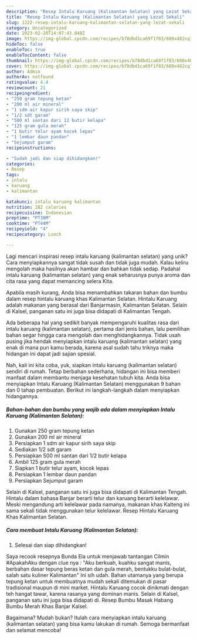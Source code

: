 ```yaml
---
description: "Resep Intalu Karuang (Kalimantan Selatan) yang Lezat Sekali"
title: "Resep Intalu Karuang (Kalimantan Selatan) yang Lezat Sekali"
slug: 1222-resep-intalu-karuang-kalimantan-selatan-yang-lezat-sekali
category: Uncategorized
date: 2023-02-20T14:07:43.048Z
image: https://img-global.cpcdn.com/recipes/b78dbd1ca69f1f03/680x482cq70/intalu-karuang-kalimantan-selatan-foto-resep-utama.jpg
hideToc: false
enableToc: true
enableTocContent: false
thumbnail: https://img-global.cpcdn.com/recipes/b78dbd1ca69f1f03/680x482cq70/intalu-karuang-kalimantan-selatan-foto-resep-utama.jpg
cover: https://img-global.cpcdn.com/recipes/b78dbd1ca69f1f03/680x482cq70/intalu-karuang-kalimantan-selatan-foto-resep-utama.jpg
author: Admin
authorAv: notfound
ratingvalue: 4.4
reviewcount: 21
recipeingredient:
- "250 gram tepung ketan"
- "200 ml air mineral"
- "1 sdm air kapur sirih saya skip"
- "1/2 sdt garam"
- "500 ml santan dari 12 butir kelapa"
- "125 gram gula merah"
- "1 butir telur ayam kocok lepas"
- "1 lembar daun pandan"
- "Sejumput garam"
recipeinstructions:

- "Sudah jadi dan siap dihidangkan!"
categories:
- Resep
tags:
- intalu
- karuang
- kalimantan

katakunci: intalu karuang kalimantan 
nutrition: 282 calories
recipecuisine: Indonesian
preptime: "PT30M"
cooktime: "PT44M"
recipeyield: "4"
recipecategory: Lunch

---
```





Lagi mencari inspirasi resep intalu karuang (kalimantan selatan) yang unik? Cara menyiapkannya sangat tidak susah dan tidak juga mudah. Kalau keliru mengolah maka hasilnya akan hambar dan bahkan tidak sedap. Padahal intalu karuang (kalimantan selatan) yang enak seharusnya punya aroma dan cita rasa yang dapat memancing selera Kita.





Apabila masih kurang, Anda bisa menambahkan takaran bahan dan bumbu dalam resep hintalu karuang khas Kalimantan Selatan. Hintalu Karuang adalah makanan yang berasal dari Banjarmasin, Kalimantan Selatan. Selain di Kalsel, panganan satu ini juga bisa didapati di Kalimantan Tengah.

Ada beberapa hal yang sedikit banyak mempengaruhi kualitas rasa dari intalu karuang (kalimantan selatan), pertama dari jenis bahan, lalu pemilihan bahan segar hingga cara mengolah dan menghidangkannya. Tidak usah pusing jika hendak menyiapkan intalu karuang (kalimantan selatan) yang enak di mana pun kamu berada, karena asal sudah tahu triknya maka hidangan ini dapat jadi sajian spesial.






Nah, kali ini kita coba, yuk, siapkan intalu karuang (kalimantan selatan) sendiri di rumah. Tetap berbahan sederhana, hidangan ini bisa memberi manfaat dalam membantu menjaga kesehatan tubuh kita. Anda bisa menyiapkan Intalu Karuang (Kalimantan Selatan) menggunakan 9 bahan dan 0 tahap pembuatan. Berikut ini langkah-langkah dalam menyiapkan hidangannya.

<!--inarticleads1-->

##### Bahan-bahan dan bumbu yang wajib ada dalam menyiapkan Intalu Karuang (Kalimantan Selatan):

1. Gunakan 250 gram tepung ketan
1. Gunakan 200 ml air mineral
1. Persiapkan 1 sdm air kapur sirih saya skip
1. Sediakan 1/2 sdt garam
1. Persiapkan 500 ml santan dari 1/2 butir kelapa
1. Ambil 125 gram gula merah
1. Siapkan 1 butir telur ayam, kocok lepas
1. Persiapkan 1 lembar daun pandan
1. Persiapkan Sejumput garam


Selain di Kalsel, panganan satu ini juga bisa didapati di Kalimantan Tengah. Hintalu dalam bahasa Banjar berarti telur dan karuang berarti kelelawar. Meski mengandung arti kelelawar pada namanya, makanan khas Kalteng ini sama sekali tidak menggunakan telur kelelawar. Resep Hintalu Karuang Khas Kalimantan Selatan. 

<!--inarticleads2-->

##### Cara membuat Intalu Karuang (Kalimantan Selatan):


1. Selesai dan siap dihidangkan!

Saya recook resepnya Bunda Ela untuk menjawab tantangan Cilmin #ApakahAku dengan clue nya : &#34;Aku berkuah, kuahku sangat manis, berbahan dasar tepung beras ketan dan gula merah, bentukku bulat-bulat, salah satu kuliner Kalimantan&#34; Ini sih udah. Bahan utamanya yang berupa tepung ketan untuk membuatnya mudah sekali ditemukan di pasar tradisional maupun di mini market. Hintalu Karuang cocok dinikmati dengan teh hangat tawar, karena rasanya yang dominan manis. Selain di Kalsel, panganan satu ini juga bisa didapati di. Resep Bumbu Masak Habang Bumbu Merah Khas Banjar Kalsel. 

Bagaimana? Mudah bukan? Itulah cara menyiapkan intalu karuang (kalimantan selatan) yang bisa kamu lakukan di rumah. Semoga bermanfaat dan selamat mencoba!
